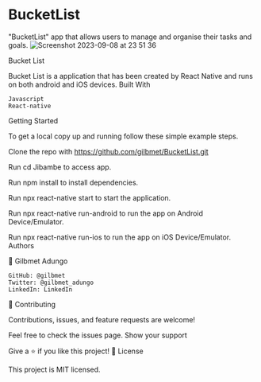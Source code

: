 # BucketList
"BucketList" app that allows users to manage and organise their tasks and goals.
![Screenshot 2023-09-08 at 23 51 36](https://github.com/Gilbmet/BucketList/assets/111015509/1a6f0104-fa4a-430c-bf37-25a285768069)

Bucket List

Bucket List is a application that has been created by React Native and runs on both android and iOS devices.
Built With

    Javascript
    React-native

Getting Started

To get a local copy up and running follow these simple example steps.

Clone the repo with https://github.com/gilbmet/BucketList.git

Run cd Jibambe to access app.

Run npm install to install dependencies.

Run npx react-native start to start the application.

Run npx react-native run-android to run the app on Android Device/Emulator.

Run npx react-native run-ios to run the app on iOS Device/Emulator.
Authors

👤 Gilbmet Adungo

    GitHub: @gilbmet
    Twitter: @gilbmet_adungo
    LinkedIn: LinkedIn

🤝 Contributing

Contributions, issues, and feature requests are welcome!

Feel free to check the issues page.
Show your support

Give a ⭐️ if you like this project!
📝 License

This project is MIT licensed.
